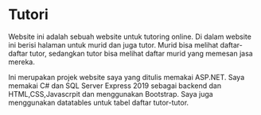# Tutori

Website ini adalah sebuah website untuk tutoring online. Di dalam website ini berisi halaman untuk murid dan juga tutor. Murid bisa melihat daftar-daftar tutor, sedangkan tutor bisa melihat daftar murid yang memesan jasa mereka. 

Ini merupakan projek website saya yang ditulis memakai ASP.NET. Saya memakai C# dan SQL Server Express 2019 sebagai backend dan HTML,CSS,Javascrpit dan menggunakan Bootstrap. Saya juga menggunakan datatables untuk tabel daftar tutor-tutor.
